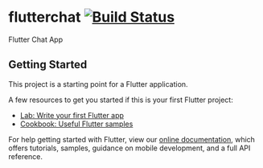 # flutterchat [![Build Status](https://travis-ci.com/charlielukman/flutterchat.svg?branch=master)](https://travis-ci.com/charlielukman/flutterchat)

Flutter Chat App 

## Getting Started

This project is a starting point for a Flutter application.

A few resources to get you started if this is your first Flutter project:

- [Lab: Write your first Flutter app](https://flutter.dev/docs/get-started/codelab)
- [Cookbook: Useful Flutter samples](https://flutter.dev/docs/cookbook)

For help getting started with Flutter, view our
[online documentation](https://flutter.dev/docs), which offers tutorials,
samples, guidance on mobile development, and a full API reference.
